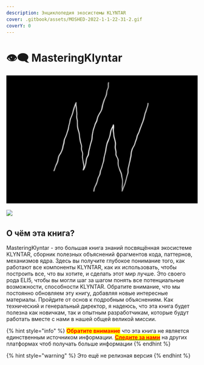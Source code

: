 ```yaml
---
description: Энциклопедия экосистемы KLYNTAR
cover: .gitbook/assets/MOSHED-2022-1-1-22-31-2.gif
coverY: 0
---
```


# 👁🗨 MasteringKlyntar

![](.gitbook/assets/MOSHED-2022-1-1-22-31-2.gif)

![](https://readme-typing-svg.herokuapp.com/?font=Major+Mono+Display\&size=25\&color=00B594\&center=true\&vCenter=true\&lines=%F0%9F%91%BDWe+are+everywhere%F0%9F%91%BD)

## О чём эта книга?

MasteringKlyntar - это большая книга знаний посвящённая экосистеме KLYNTAR, сборник полезных объяснений фрагментов кода, паттернов, механизмов ядра. Здесь вы получите глубокое понимание того, как работают все компоненты KLYNTAR, как их использовать, чтобы построить все, что вы хотите, и сделать этот мир лучше. Это своего рода ELI5, чтобы вы могли шаг за шагом понять все потенциальные возможности, способности KLYNTAR. Обратите внимание, что мы постоянно обновляем эту книгу, добавляя новые интересные материалы. Пройдите от основ к подробным объяснениям. Как технический и генеральный директор, я надеюсь, что эта книга будет полезна как новичкам, так и опытным разработчикам, которые будут работать вместе с нами в нашей общей великой миссии.

{% hint style="info" %}
<mark style="color:red;">**Обратите внимание**</mark> <mark style="color:red;"></mark><mark style="color:red;"></mark> что эта книга не является единственным источником информации. [<mark style="color:red;">**Следите за нами**</mark>](beginning/socialnye-seti-and-ssylki.md) на других платформах чтоб получать больше информации
{% endhint %}

{% hint style="warning" %}
Это ещё не релизная версия
{% endhint %}
